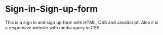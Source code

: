 # Sign-in-Sign-up-form
This is a sign in and sign up form with HTML, CSS and JavaScript. Also it is a responsive website with media query in CSS.
